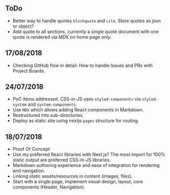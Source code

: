 ## ToDo

* Better way to handle quotes `blockquote` and `cite`. Store quotes as json or object? 
* Add quote to all sections, currently a single quote document with one quote is rendered via MDX on home page only.

## 17/08/2018

* Checking GitHub flow in detail. How to handle Issues and PRs with Project Boards. 

## 24/07/2018

* PoC items addressed. CSS-in-JS uses `styled-components` via `styled-system` and `system-components`.
* Use `MDX` which allows adding React components in Markdown. 
* Restructured into sub-directories.
* Deploy as static site using nextjs `pages` structure for routing.


## 18/07/2018

* Proof Of Concept
* Use my preferred React libraries with Next.js? The most import for 100% static output are preferred CSS-in-JS libraries.
* Markdown authoring experience and ease of integration for rendering and navigation.
* Linking static assets/resources in content (images, files).
* Start with a single page, implement visual design, layout, core components (Header, Navigation).